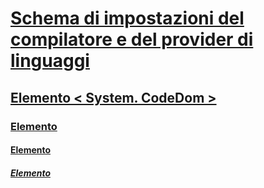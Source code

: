 # [Schema di impostazioni del compilatore e del provider di linguaggi](index.md)
## [Elemento < System. CodeDom >](system-codedom-element.md)
### [<compilers> Elemento](compilers-element.md)
#### [<compiler> Elemento](compiler-element.md)
##### [<providerOption> Elemento](provideroption-element.md)
